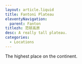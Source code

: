 ```yaml
---
layout: article.liquid
title: Fantoni Plateau
eleventyNavigation:
  parent: Fanton
titlezh: 范顿高原
desc: A really tall plateau.
categories:
  - Locations
---
```


The highest place on the continent.
